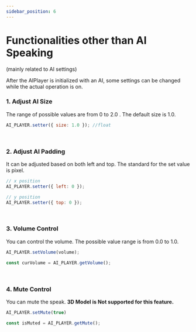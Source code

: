 ```yaml
---
sidebar_position: 6
---
```


# Functionalities other than AI Speaking
(mainly related to AI settings)

After the AIPlayer is initialized with an AI, some settings can be changed while the actual operation is on.

### 1. Adjust AI Size

The range of possible values are from 0 to 2.0 . The default size is 1.0.

```javascript
AI_PLAYER.setter({ size: 1.0 }); //float
```


<br/>

### 2. Adjust AI Padding

It can be adjusted based on both left and top.
The standard for the set value is pixel.

```javascript
// x position
AI_PLAYER.setter({ left: 0 });

// y position
AI_PLAYER.setter({ top: 0 });
```


<br/>

### 3. Volume Control

You can control the volume. The possible value range is from 0.0 to 1.0.

```javascript
AI_PLAYER.setVolume(volume);

const curVolume = AI_PLAYER.getVolume();
```


<br/>

### 4. Mute Control

You can mute the speak. **3D Model is Not supported for this feature.**

```javascript
AI_PLAYER.setMute(true)

const isMuted = AI_PLAYER.getMute();
```
